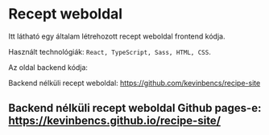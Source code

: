 # Recept weboldal

Itt látható egy általam létrehozott recept weboldal frontend kódja.

Használt technológiák: `React, TypeScript, Sass, HTML, CSS`.

Az oldal backend kódja: 

Backend nélküli recept weboldal: https://github.com/kevinbencs/recipe-site
## Backend nélküli recept weboldal Github pages-e: https://kevinbencs.github.io/recipe-site/
